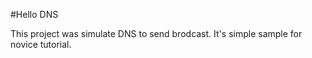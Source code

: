 #Hello DNS

This project was simulate DNS to send brodcast.
It's simple sample for novice tutorial.
